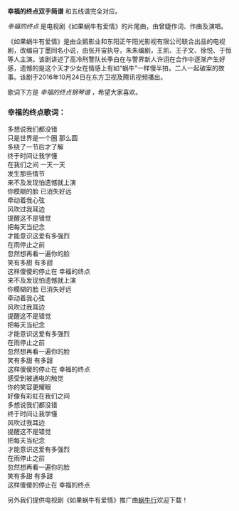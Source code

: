 

**幸福的终点双手简谱** 和五线谱完全对应。

_幸福的终点_ 是电视剧《如果蜗牛有爱情》的片尾曲，由曾婕作词、作曲及演唱。

《如果蜗牛有爱情》是由企鹅影业和东阳正午阳光影视有限公司联合出品的电视剧，改编自丁墨同名小说，由张开宙执导，朱朱编剧，王凯、王子文、徐悦、于恒等人主演。该剧讲述了高冷刑警队长季白在与警界新人许诩在合作中逐渐产生好感，遗憾的是这个天才少女在情感上有如“蜗牛”一样慢半拍，二人一起破案的故事。该剧于2016年10月24日在东方卫视及腾讯视频播出。

歌词下方是 _幸福的终点钢琴谱_ ，希望大家喜欢。

### 幸福的终点歌词：

多想说我们都没错  
只是世界是一个圈 那么圆  
多绕了一节后才了解  
终于时间让我学懂  
在我们之间 一天一天  
发生那些情节  
来不及发现怕遗憾就上演  
你模糊的脸 已消失好远  
牵动着我心弦  
风吹过我耳边  
提醒这不是错觉  
把每天当纪念  
才能意识这爱有多强烈  
在雨停止之前  
忽然想再看一遍你的脸  
笑有多甜 有多甜  
这样傻傻的停止在 幸福的终点  
来不及发现怕遗憾就上演  
你模糊的脸 已消失好远  
牵动着我心弦  
风吹过我耳边  
提醒这不是错觉  
把每天当纪念  
才能意识这爱有多强烈  
在雨停止之前  
忽然想再看一遍你的脸  
笑有多甜 有多甜  
这样傻傻的停止在 幸福的终点  
感受到被通电的触觉  
你的笑容更耀眼  
好像有彩虹在我们之间  
多想说我们都没错  
终于时间让我学懂  
风吹过我耳边  
提醒这不是错觉  
把每天当纪念  
才能意识这爱有多强烈  
在雨停止之前  
忽然想再看一遍你的脸  
笑有多甜 有多甜  
这样傻傻的停止在 幸福的终点

另外我们提供电视剧《如果蜗牛有爱情》推广曲[蜗牛行](Music-7178-蜗牛行--如果蜗牛有爱情-推广曲.html "蜗牛行")欢迎下载！

